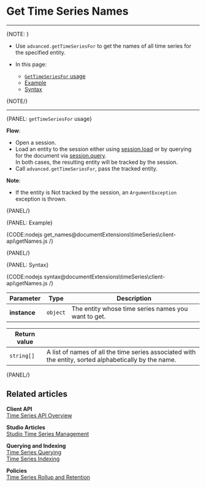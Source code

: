 ﻿# Get Time Series Names
---

{NOTE: }

* Use `advanced.getTimeSeriesFor` to get the names of all time series for the specified entity.

* In this page:   
  * [`GetTimeSeriesFor` usage](../../../../../document-extensions/timeseries/client-api/session/get/get-names#gettimeseriesfor-usage)
  * [Example](../../../../../document-extensions/timeseries/client-api/session/get/get-names#example)  
  * [Syntax](../../../../../document-extensions/timeseries/client-api/session/get/get-names#syntax)

{NOTE/}

---

{PANEL: `getTimeSeriesFor` usage}

**Flow**:  

* Open a session.
* Load an entity to the session either using [session.load](../../../../../client-api/session/loading-entities#load) 
  or by querying for the document via [session.query](../../../../../client-api/session/querying/how-to-query).  
  In both cases, the resulting entity will be tracked by the session.
* Call `advanced.getTimeSeriesFor`, pass the tracked entity.

**Note**:  

* If the entity is Not tracked by the session, an `ArgumentException` exception is thrown.

{PANEL/}

{PANEL: Example}

{CODE:nodejs get_names@documentExtensions\timeSeries\client-api\getNames.js /}

{PANEL/}

{PANEL: Syntax}

{CODE:nodejs syntax@documentExtensions\timeSeries\client-api\getNames.js /}

| Parameter    | Type     | Description                                         |
|--------------|----------|-----------------------------------------------------|
| **instance** | `object` | The entity whose time series names you want to get. |

| Return value |                                                                                                       |
|--------------|-------------------------------------------------------------------------------------------------------|
| `string[]`   | A list of names of all the time series associated with the entity, sorted alphabetically by the name. |

{PANEL/}

## Related articles

**Client API**  
[Time Series API Overview](../../../../../document-extensions/timeseries/client-api/overview)  

**Studio Articles**  
[Studio Time Series Management](../../../../../studio/database/document-extensions/time-series)  

**Querying and Indexing**  
[Time Series Querying](../../../../../document-extensions/timeseries/querying/overview-and-syntax)  
[Time Series Indexing](../../../../../document-extensions/timeseries/indexing)  

**Policies**  
[Time Series Rollup and Retention](../../../../../document-extensions/timeseries/rollup-and-retention)  
